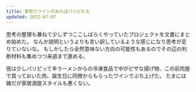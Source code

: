 ```yaml
---
title: 家祭りワインがあればパリピれる
updated: 2022-07-07
---
```


思考の整理も兼ねて少しずつここしばらくやっていたプロジェクトを文書にまとめ始めた。
なんか説明というよりも言い訳しているような感じになり思考が足りていないな。
もしかしたら全然意味ない方向の可能性もあるのでその辺の判断材料も集めつつ来週まで進める。

夜は少しパリピって辛ラーメンからの冷凍食品で中がピザな揚げ物、この前肉屋で買っておいた肉、誕生日に同僚からもらったワインでぶち上げた。
たまには雑だが家居酒屋スタイルも悪くない。
